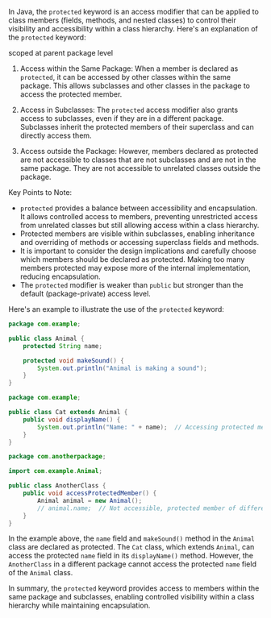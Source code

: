 In Java, the `protected` keyword is an access modifier that can be applied to class members (fields, methods, and nested classes) to control their visibility and accessibility within a class hierarchy. Here's an explanation of the `protected` keyword:

scoped at parent package level

1. Access within the Same Package: When a member is declared as `protected`, it can be accessed by other classes within the same package. This allows subclasses and other classes in the package to access the protected member.

2. Access in Subclasses: The `protected` access modifier also grants access to subclasses, even if they are in a different package. Subclasses inherit the protected members of their superclass and can directly access them.

3. Access outside the Package: However, members declared as protected are not accessible to classes that are not subclasses and are not in the same package. They are not accessible to unrelated classes outside the package.

Key Points to Note:
- `protected` provides a balance between accessibility and encapsulation. It allows controlled access to members, preventing unrestricted access from unrelated classes but still allowing access within a class hierarchy.
- Protected members are visible within subclasses, enabling inheritance and overriding of methods or accessing superclass fields and methods.
- It is important to consider the design implications and carefully choose which members should be declared as protected. Making too many members protected may expose more of the internal implementation, reducing encapsulation.
- The `protected` modifier is weaker than `public` but stronger than the default (package-private) access level.

Here's an example to illustrate the use of the `protected` keyword:

```java
package com.example;

public class Animal {
    protected String name;

    protected void makeSound() {
        System.out.println("Animal is making a sound");
    }
}

package com.example;

public class Cat extends Animal {
    public void displayName() {
        System.out.println("Name: " + name);  // Accessing protected member from superclass
    }
}

package com.anotherpackage;

import com.example.Animal;

public class AnotherClass {
    public void accessProtectedMember() {
        Animal animal = new Animal();
        // animal.name;  // Not accessible, protected member of different package
    }
}
```

In the example above, the `name` field and `makeSound()` method in the `Animal` class are declared as protected. The `Cat` class, which extends `Animal`, can access the protected `name` field in its `displayName()` method. However, the `AnotherClass` in a different package cannot access the protected `name` field of the `Animal` class.

In summary, the `protected` keyword provides access to members within the same package and subclasses, enabling controlled visibility within a class hierarchy while maintaining encapsulation.